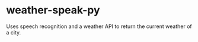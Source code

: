 # weather-speak-py
Uses speech recognition and a weather API to return the current weather of a city.
